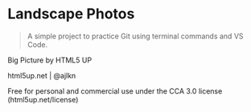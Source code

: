 # Landscape Photos

> A simple project to practice Git using terminal commands and VS Code.

Big Picture by HTML5 UP

html5up.net | @ajlkn

Free for personal and commercial use under the CCA 3.0 license (html5up.net/license)

